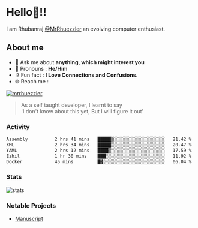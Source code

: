 
  
  
# Hello:wave:!!
I am Rhubanraj [@MrRhuezzler](https://github.com/MrRhuezzler) an evolving computer enthusiast.

## About me
<!-- - :sparkles: I'm currently working on [**de-viz**](https://github.com/MrRhuezzler/de-viz) -->
<!-- - :sparkles: Previously worked in [**Journal Management System**](https://manuscript.psgtech.ac.in) -->
<!-- - :book: I'm currently learning **Microservices Architecture** -->
- :speech_balloon: Ask me about **anything, which might interest you**
- :man: Pronouns : **He/Him**
- :interrobang: Fun fact : **I Love Connections and Confusions**.
- :globe_with_meridians: Reach me :  
  
[![mrrhuezzler](https://img.shields.io/badge/LinkedIn-0077B5?style=for-the-badge&logo=linkedin&logoColor=white)](https://www.linkedin.com/in/mrrhuezzler/)
<!--
### Interesting things, I found :bangbang:
-->
<!--
## Skills

## Drop a, Hi !
-->

<!-- 
Quotes
>  Always we overestimate the amount of work we can do in a day,  
>  and underestimate the amount we can do in our lifetime.
-->

> As a self taught developer, I learnt to say  
> 'I don't know about this yet, But I will figure it out'

### Activity
<!--START_SECTION:waka-->

```txt
Assembly          2 hrs 41 mins   █████▒░░░░░░░░░░░░░░░░░░░   21.42 %
XML               2 hrs 34 mins   █████░░░░░░░░░░░░░░░░░░░░   20.47 %
YAML              2 hrs 12 mins   ████▒░░░░░░░░░░░░░░░░░░░░   17.59 %
Ezhil             1 hr 30 mins    ███░░░░░░░░░░░░░░░░░░░░░░   11.92 %
Docker            45 mins         █▓░░░░░░░░░░░░░░░░░░░░░░░   06.04 %
```

<!--END_SECTION:waka-->

### Stats
![stats](https://github-readme-streak-stats.herokuapp.com/?user=MrRhuezzler)

### Notable Projects
- [Manuscript](https:://manuscript.psgtech.ac.in)
